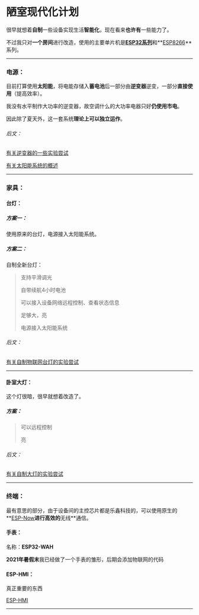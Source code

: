 # 陋室现代化计划

很早就想着**自制**一些设备实现生活**智能化**，现在看来**也许有**一些能力了。

不过我只对**一个房间**进行改造，使用的主要单片机是[**ESP32系列**](https://www.espressif.com.cn/zh-hans/products/socs/esp32)和**[ESP8266](https://www.espressif.com.cn/zh-hans/products/socs/esp8266)**系列。

------

### 电源：

目前打算使用**太阳能**，将电能存储入**蓄电池**后一部分由**逆变器**逆变，一部分**直接使用**（提高效率）。

我没有水平制作大功率的逆变器，故空调什么的大功率电器只好**仍使用市电**。

因此除了夏天外，这一套系统**理论上可以独立运作**。

###### 后文：

[有关逆变器的一些实验尝试](/blog/sotwild/20220723.html)

[有关太阳能系统的概述]()

------

### 家具：

#### 台灯：

##### 方案一：

使用原来的台灯，电源接入太阳能系统。

##### 方案二：

自制全新台灯：

> 支持平滑调光
>
> 自带续航4小时电池
>
> 可以接入设备网络远程控制、查看状态信息
>
> 足够大，亮
>
> 电源接入太阳能系统

###### 后文：

[有关自制物联网台灯的实验尝试]()

------

#### 卧室大灯：

这个灯很暗，很早就想着改造了。

##### 方案：

> 可以远程控制
>
> 亮

###### 后文：

[有关自制大灯的实验尝试]()

------

### 终端：

最有意思的部分，由于设备间的主控芯片都是乐鑫科技的，可以使用原生的**[ESP-Now](https://www.espressif.com.cn/zh-hans/products/software/esp-now/overview)**进行高效的**无线**通信。

#### 手表：

名称：**ESP32-WAH**

**2021年暑假末**我已经做了一个手表的雏形，后期会添加物联网的代码

#### ESP-HMI：

真正重要的东西

[ESP-HMI](https://sotwild.github.io/blog/sotwild/20220427.html)

------

